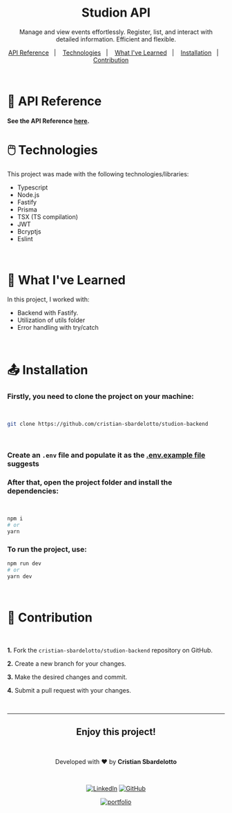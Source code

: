 <h1 align="center"> Studion API </h1>

<p align="center">
Manage and view events effortlessly. Register, list, and interact with detailed information. Efficient and flexible.
</p>

<p align="center">
  <a href="#api-reference">API Reference</a>&nbsp;&nbsp;&nbsp;|&nbsp;&nbsp;&nbsp;
  <a href="#technologies">Technologies</a>&nbsp;&nbsp;&nbsp;|&nbsp;&nbsp;&nbsp;
  <a href="#learning">What I've Learned</a>&nbsp;&nbsp;&nbsp;|&nbsp;&nbsp;&nbsp;
  <a href="#installation">Installation</a>&nbsp;&nbsp;&nbsp;|&nbsp;&nbsp;&nbsp;
  <a href="#contribution">Contribution</a>&nbsp;&nbsp;&nbsp;&nbsp;&nbsp;&nbsp;
</p>

<br>

<h1 id='api-reference'>📃 API Reference</h1>

#### See the API Reference [here](./API.md).

<h1 id='technologies'>🖱️ Technologies</h2>

<p>This project was made with the following technologies/libraries:</p>

- Typescript
- Node.js
- Fastify
- Prisma
- TSX (TS compilation)
- JWT
- Bcryptjs
- Eslint

<br />

<h1 id='learning'>🧠 What I've Learned</h2>

<p>In this project, I worked with:</p>

- Backend with Fastify.
- Utilization of utils folder
- Error handling with try/catch

<br />

<h1 id='installation'>📤 Installation</h1>

<h3>Firstly, you need to <strong>clone the project</strong> on your machine:</h3>
<br />

```bash
git clone https://github.com/cristian-sbardelotto/studion-backend
```

<br />

### Create an `.env` file and populate it as the [.env.example file](./.env.example) suggests

<h3>After that, open the project folder and <strong>install the dependencies:</strong></h3>

<br />

```bash
npm i
# or
yarn
```

<h3>To <strong>run the project</strong>, use:</h3>

```bash
npm run dev
# or
yarn dev
```

<br/>

<h1 id='contribution'>🤝 Contribution</h1>

<br />

**1.** Fork the `cristian-sbardelotto/studion-backend` repository on GitHub.

**2.** Create a new branch for your changes.

**3.** Make the desired changes and commit.

**4.** Submit a pull request with your changes.

<br />

---

<div align='center'>

<h2 align='center'>Enjoy this project!</h2>

<br />

Developed with ❤️ by <strong>Cristian Sbardelotto</strong>

<br />

[![LinkedIn](https://img.shields.io/badge/linkedin-%230077B5.svg?style=for-the-badge&logo=linkedin&logoColor=white)](https://www.linkedin.com/in/cristian-k-sbardelotto/)
[![GitHub](https://img.shields.io/badge/github-%23121011.svg?style=for-the-badge&logo=github&logoColor=white)](https://github.com/cristian-sbardelotto)

[![portfolio](https://img.shields.io/badge/my_portfolio-000?style=for-the-badge&logo=ko-fi&logoColor=white)](https://bit.ly/portfolioSbardelotto)

</div>
